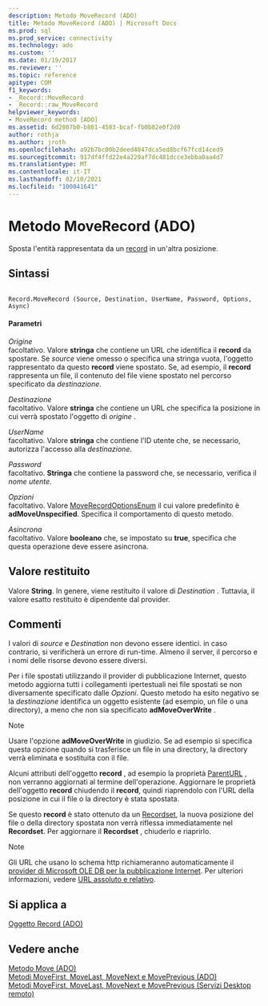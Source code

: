```yaml
---
description: Metodo MoveRecord (ADO)
title: Metodo MoveRecord (ADO) | Microsoft Docs
ms.prod: sql
ms.prod_service: connectivity
ms.technology: ado
ms.custom: ''
ms.date: 01/19/2017
ms.reviewer: ''
ms.topic: reference
apitype: COM
f1_keywords:
- _Record::MoveRecord
- _Record::raw_MoveRecord
helpviewer_keywords:
- MoveRecord method [ADO]
ms.assetid: 6d2807b0-b861-4583-bcaf-fb0b82e0f2d0
author: rothja
ms.author: jroth
ms.openlocfilehash: a92b7bc00b2deed4047dca5ed8bcf67fcd14ced9
ms.sourcegitcommit: 917df4ffd22e4a229af7dc481dcce3ebba0aa4d7
ms.translationtype: MT
ms.contentlocale: it-IT
ms.lasthandoff: 02/10/2021
ms.locfileid: "100041641"
---
```

# <a name="moverecord-method-ado"></a>Metodo MoveRecord (ADO)
Sposta l'entità rappresentata da un [record](./record-object-ado.md) in un'altra posizione.  
  
## <a name="syntax"></a>Sintassi  
  
```  
  
Record.MoveRecord (Source, Destination, UserName, Password, Options, Async)  
```  
  
#### <a name="parameters"></a>Parametri  
 *Origine*  
 facoltativo. Valore **stringa** che contiene un URL che identifica il **record** da spostare. Se *source* viene omesso o specifica una stringa vuota, l'oggetto rappresentato da questo **record** viene spostato. Se, ad esempio, il **record** rappresenta un file, il contenuto del file viene spostato nel percorso specificato da *destinazione*.  
  
 *Destinazione*  
 facoltativo. Valore **stringa** che contiene un URL che specifica la posizione in cui verrà spostato l'oggetto di *origine* .  
  
 *UserName*  
 facoltativo. Valore **stringa** che contiene l'ID utente che, se necessario, autorizza l'accesso alla *destinazione*.  
  
 *Password*  
 facoltativo. **Stringa** che contiene la password che, se necessario, verifica il *nome utente*.  
  
 *Opzioni*  
 facoltativo. Valore [MoveRecordOptionsEnum](./moverecordoptionsenum.md) il cui valore predefinito è **adMoveUnspecified**. Specifica il comportamento di questo metodo.  
  
 *Asincrona*  
 facoltativo. Valore **booleano** che, se impostato su **true**, specifica che questa operazione deve essere asincrona.  
  
## <a name="return-value"></a>Valore restituito  
 Valore **String**. In genere, viene restituito il valore di *Destination* . Tuttavia, il valore esatto restituito è dipendente dal provider.  
  
## <a name="remarks"></a>Commenti  
 I valori di *source* e *Destination* non devono essere identici. in caso contrario, si verificherà un errore di run-time. Almeno il server, il percorso e i nomi delle risorse devono essere diversi.  
  
 Per i file spostati utilizzando il provider di pubblicazione Internet, questo metodo aggiorna tutti i collegamenti ipertestuali nei file spostati se non diversamente specificato dalle *Opzioni*. Questo metodo ha esito negativo se la *destinazione* identifica un oggetto esistente (ad esempio, un file o una directory), a meno che non sia specificato **adMoveOverWrite** .  
  
> [!NOTE]
>  Usare l'opzione **adMoveOverWrite** in giudizio. Se ad esempio si specifica questa opzione quando si trasferisce un file in una directory, la directory verrà eliminata e sostituita con il file.  
  
 Alcuni attributi dell'oggetto **record** , ad esempio la proprietà [ParentURL](./parenturl-property-ado.md) , non verranno aggiornati al termine dell'operazione. Aggiornare le proprietà dell'oggetto **record** chiudendo il **record**, quindi riaprendolo con l'URL della posizione in cui il file o la directory è stata spostata.  
  
 Se questo **record** è stato ottenuto da un [Recordset](./recordset-object-ado.md), la nuova posizione del file o della directory spostata non verrà riflessa immediatamente nel **Recordset**. Per aggiornare il **Recordset** , chiuderlo e riaprirlo.  
  
> [!NOTE]
>  Gli URL che usano lo schema http richiameranno automaticamente il [provider di Microsoft OLE DB per la pubblicazione Internet](../../guide/appendixes/microsoft-ole-db-provider-for-internet-publishing.md). Per ulteriori informazioni, vedere [URL assoluto e relativo](../../guide/data/absolute-and-relative-urls.md).  
  
## <a name="applies-to"></a>Si applica a  
 [Oggetto Record (ADO)](./record-object-ado.md)  
  
## <a name="see-also"></a>Vedere anche  
 [Metodo Move (ADO)](./move-method-ado.md)   
 [Metodi MoveFirst, MoveLast, MoveNext e MovePrevious (ADO)](./movefirst-movelast-movenext-and-moveprevious-methods-ado.md)   
 [Metodi MoveFirst, MoveLast, MoveNext e MovePrevious (Servizi Desktop remoto)](../rds-api/movefirst-movelast-movenext-and-moveprevious-methods-rds.md)